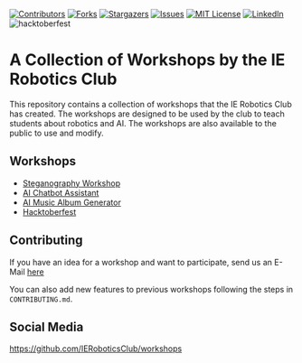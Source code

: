 

<!-- PROJECT SHIELDS -->

[![Contributors][contributors-shield]][contributors-url]
[![Forks][forks-shield]][forks-url]
[![Stargazers][stars-shield]][stars-url]
[![Issues][issues-shield]][issues-url]
[![MIT License][license-shield]][license-url]
[![LinkedIn][linkedin-shield]][linkedin-url]
![hacktoberfest](https://img.shields.io/badge/Hacktoberfest-2023-blueviolet?style=for-the-badge&logo=appveyor)



# A Collection of Workshops by the IE Robotics Club

This repository contains a collection of workshops that the IE Robotics Club has created. The workshops are designed to be used by the club to teach students about robotics and AI. The workshops are also available to the public to use and modify.

## Workshops

- [Steganography Workshop](https://github.com/IERoboticsClub/workshops//blob/main/steganography-workshop)
- [AI Chatbot Assistant](https://github.com/IERoboticsClub/workshops//blob/main/ai-chatbot-assistant)
- [AI Music Album Generator](https://github.com/IERoboticsClub/workshops//blob/main/ai-music-album)
- [Hacktoberfest](https://github.com/IERoboticsClub/workshops//blob/main/hacktoberfest)


## Contributing

If you have an idea for a workshop and want to participate, send us an E-Mail [here](mailto:robotics.club@ie.edu)

You can also add new features to previous workshops following the steps in `CONTRIBUTING.md`.

## Social Media



https://github.com/IERoboticsClub/workshops


<!-- MARKDOWN LINKS & IMAGES [![Name][Shield]][url] -->
<!-- https://www.markdownguide.org/basic-syntax/#reference-style-links -->
[contributors-shield]: https://img.shields.io/github/contributors/IERoboticsClub/workshops.svg?style=for-the-badge
[contributors-url]: https://github.com/IERoboticsClub/workshops/graphs/contributors
[forks-shield]: https://img.shields.io/github/forks/IERoboticsClub/workshops.svg?style=for-the-badge
[forks-url]: https://github.com/IERoboticsClub/workshops/network/members
[stars-shield]: https://img.shields.io/github/stars/IERoboticsClub/workshops.svg?style=for-the-badge
[stars-url]: https://github.com/IERoboticsClub/workshops/stargazers
[issues-shield]: https://img.shields.io/github/issues/IERoboticsClub/workshops.svg?style=for-the-badge
[issues-url]: https://github.com/IERoboticsClub/workshops/issues
[license-shield]: https://img.shields.io/github/license/IERoboticsClub/workshops.svg?style=for-the-badge
[license-url]: https://github.com/IERoboticsClub/workshops/blob/master/LICENSE.txt
[linkedin-shield]: https://img.shields.io/badge/-LinkedIn-black.svg?style=for-the-badge&logo=linkedin&colorB=555
[linkedin-url]: https://www.linkedin.com/in/vera-prohaska-31734b1b5/
[Next.js]: https://img.shields.io/badge/next.js-000000?style=for-the-badge&logo=nextdotjs&logoColor=white
[Next-url]: https://nextjs.org/
[React.js]: https://img.shields.io/badge/React-20232A?style=for-the-badge&logo=react&logoColor=61DAFB
[React-url]: https://reactjs.org/
[Vue.js]: https://img.shields.io/badge/Vue.js-35495E?style=for-the-badge&logo=vuedotjs&logoColor=4FC08D
[Vue-url]: https://vuejs.org/
[Angular.io]: https://img.shields.io/badge/Angular-DD0031?style=for-the-badge&logo=angular&logoColor=white
[Angular-url]: https://angular.io/
[Svelte.dev]: https://img.shields.io/badge/Svelte-4A4A55?style=for-the-badge&logo=svelte&logoColor=FF3E00
[Svelte-url]: https://svelte.dev/
[Laravel.com]: https://img.shields.io/badge/Laravel-FF2D20?style=for-the-badge&logo=laravel&logoColor=white
[Laravel-url]: https://laravel.com
[Bootstrap.com]: https://img.shields.io/badge/Bootstrap-563D7C?style=for-the-badge&logo=bootstrap&logoColor=white
[Bootstrap-url]: https://getbootstrap.com
[JQuery.com]: https://img.shields.io/badge/jQuery-0769AD?style=for-the-badge&logo=jquery&logoColor=white
[JQuery-url]: https://jquery.com
[CPP-url]: https://cplusplus.com/
[C++]: https://img.shields.io/badge/C++-blue
[Python]: https://img.shields.io/badge/python-3670A0?style=for-the-badge&logo=python&logoColor=ffdd54
[Python-url]: https://www.python.org/
[Jupyter]: https://img.shields.io/badge/jupyter-%23FA0F00.svg?style=for-the-badge&logo=jupyter&logoColor=white
[Jupyter-url]: https://jupyter.org/
[SciKit-Learn]: https://img.shields.io/badge/scikit--learn-%23F7931E.svg?style=for-the-badge&logo=scikit-learn&logoColor=white
[SciKit-Learn-url]: https://scikit-learn.org/stable/
[Scipy]: https://img.shields.io/badge/scikit--learn-%23F7931E.svg?style=for-the-badge&logo=scikit-learn&logoColor=white
[Scipy-url]:https://scipy.org/
[Tensorflow]: https://img.shields.io/badge/TensorFlow-%23FF6F00.svg?style=for-the-badge&logo=TensorFlow&logoColor=white
[Tensorflow-url]:https://www.tensorflow.org/
[Pandas]: https://img.shields.io/badge/pandas-%23150458.svg?style=for-the-badge&logo=pandas&logoColor=white
[Pandas-url]: https://pandas.pydata.org/

